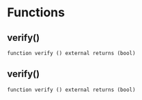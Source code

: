 # Functions

## verify()
`function verify () external returns (bool)`



## verify()
`function verify () external returns (bool)`



